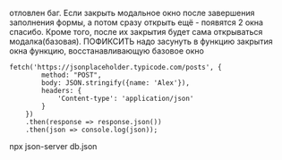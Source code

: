 отловлен баг.
Если закрыть модальное окно после завершения заполнения формы, а потом сразу открыть ещё - появятся 2 окна спасибо.
Кроме того, после их закрытия будет сама открываться модалка(базовая).
ПОФИКСИТЬ
надо засунуть в функцию закрытия окна функцию, восстанавливающую базовое окно

```
fetch('https://jsonplaceholder.typicode.com/posts', {
        method: "POST",
        body: JSON.stringify({name: 'Alex'}),
        headers: {
            'Content-type': 'application/json'
        }
    })
    .then(response => response.json())
    .then(json => console.log(json));
```
npx json-server db.json